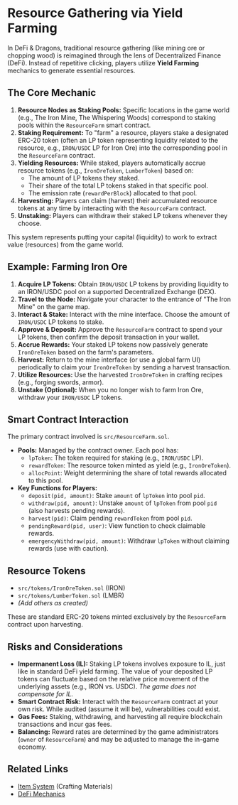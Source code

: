 # Resource Gathering via Yield Farming

In DeFi & Dragons, traditional resource gathering (like mining ore or chopping wood) is reimagined through the lens of Decentralized Finance (DeFi). Instead of repetitive clicking, players utilize **Yield Farming** mechanics to generate essential resources.

## The Core Mechanic

1.  **Resource Nodes as Staking Pools:** Specific locations in the game world (e.g., The Iron Mine, The Whispering Woods) correspond to staking pools within the `ResourceFarm` smart contract.
2.  **Staking Requirement:** To "farm" a resource, players stake a designated ERC-20 token (often an LP token representing liquidity related to the resource, e.g., `IRON/USDC` LP for Iron Ore) into the corresponding pool in the `ResourceFarm` contract.
3.  **Yielding Resources:** While staked, players automatically accrue resource tokens (e.g., `IronOreToken`, `LumberToken`) based on:
    *   The amount of LP tokens they staked.
    *   Their share of the total LP tokens staked in that specific pool.
    *   The emission rate (`rewardPerBlock`) allocated to that pool.
4.  **Harvesting:** Players can claim (harvest) their accumulated resource tokens at any time by interacting with the `ResourceFarm` contract.
5.  **Unstaking:** Players can withdraw their staked LP tokens whenever they choose.

This system represents putting your capital (liquidity) to work to extract value (resources) from the game world.

## Example: Farming Iron Ore

1.  **Acquire LP Tokens:** Obtain `IRON/USDC` LP tokens by providing liquidity to an IRON/USDC pool on a supported Decentralized Exchange (DEX).
2.  **Travel to the Node:** Navigate your character to the entrance of "The Iron Mine" on the game map.
3.  **Interact & Stake:** Interact with the mine interface. Choose the amount of `IRON/USDC` LP tokens to stake.
4.  **Approve & Deposit:** Approve the `ResourceFarm` contract to spend your LP tokens, then confirm the deposit transaction in your wallet.
5.  **Accrue Rewards:** Your staked LP tokens now passively generate `IronOreToken` based on the farm's parameters.
6.  **Harvest:** Return to the mine interface (or use a global farm UI) periodically to claim your `IronOreToken` by sending a harvest transaction.
7.  **Utilize Resources:** Use the harvested `IronOreToken` in crafting recipes (e.g., forging swords, armor).
8.  **Unstake (Optional):** When you no longer wish to farm Iron Ore, withdraw your `IRON/USDC` LP tokens.

## Smart Contract Interaction

The primary contract involved is `src/ResourceFarm.sol`.

*   **Pools:** Managed by the contract owner. Each pool has:
    *   `lpToken`: The token required for staking (e.g., `IRON/USDC` LP).
    *   `rewardToken`: The resource token minted as yield (e.g., `IronOreToken`).
    *   `allocPoint`: Weight determining the share of total rewards allocated to this pool.
*   **Key Functions for Players:**
    *   `deposit(pid, amount)`: Stake `amount` of `lpToken` into pool `pid`.
    *   `withdraw(pid, amount)`: Unstake `amount` of `lpToken` from pool `pid` (also harvests pending rewards).
    *   `harvest(pid)`: Claim pending `rewardToken` from pool `pid`.
    *   `pendingReward(pid, user)`: View function to check claimable rewards.
    *   `emergencyWithdraw(pid, amount)`: Withdraw `lpToken` without claiming rewards (use with caution).

## Resource Tokens

*   `src/tokens/IronOreToken.sol` (IRON)
*   `src/tokens/LumberToken.sol` (LMBR)
*   *(Add others as created)*

These are standard ERC-20 tokens minted exclusively by the `ResourceFarm` contract upon harvesting.

## Risks and Considerations

*   **Impermanent Loss (IL):** Staking LP tokens involves exposure to IL, just like in standard DeFi yield farming. The value of your deposited LP tokens can fluctuate based on the relative price movement of the underlying assets (e.g., IRON vs. USDC). *The game does not compensate for IL.*
*   **Smart Contract Risk:** Interact with the `ResourceFarm` contract at your own risk. While audited (assume it will be), vulnerabilities could exist.
*   **Gas Fees:** Staking, withdrawing, and harvesting all require blockchain transactions and incur gas fees.
*   **Balancing:** Reward rates are determined by the game administrators (`owner` of `ResourceFarm`) and may be adjusted to manage the in-game economy.

## Related Links

*   [Item System](./item-system.md) (Crafting Materials)
*   [DeFi Mechanics](../defi/index.md) 